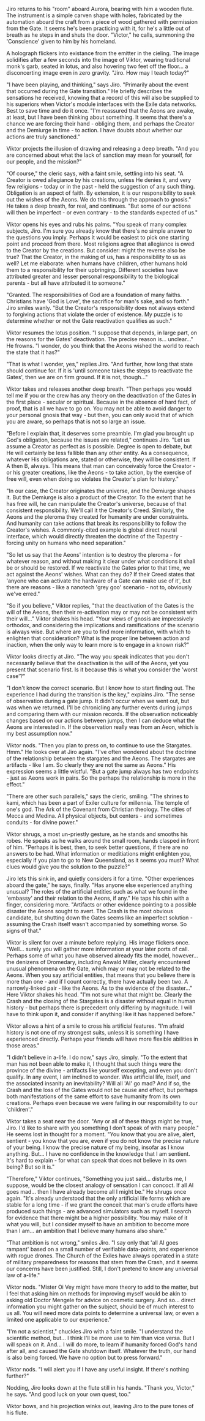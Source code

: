Jiro returns to his "room" aboard Aurora, bearing with him a wooden flute. The instrument is a simple carven shape with holes, fabricated by the automation aboard the craft from a piece of wood gathered with permission from the Gate. It seems he's been practicing with it, for he's a little out of breath as he steps in and shuts the door. "Victor," he calls, summoning the 'Conscience' given to him by his homeland.

A holograph flickers into existance from the emitter in the cieling. The image solidifies after a few seconds into the image of Viktor, wearing traditional monk's garb, seated in lotus, and also hovering two feet off the floor... a disconcerting image even in zero gravity. "Jiro. How may I teach today?"

"I have been playing, and thinking," says Jiro. "Primarily about the event that occurred during the Gate transition." He briefly describes the sensations he received, knowing that a record of this will also be supplied to his superiors when Victor's module interfaces with the Exile data networks. Best to save time and do it once. "I'm reassured that the Aeons are awake, at least, but I have been thinking about something. It seems that there's a chance we are forcing their hand - obliging them, and perhaps the Creator and the Demiurge in time - to action. I have doubts about whether our actions are truly sanctioned."

Viktor projects the illusion of drawing and releasing a deep breath. "And you are concerned about what the lack of sanction may mean for yourself, for our people, and the mission?"

"Of course," the cleric says, with a faint smile, settling into his seat. "A Creator is owed allegiance by his creations, unless He denies it, and very few religions - today or in the past - held the suggestion of any such thing. Obligation is an aspect of faith. By extension, it is our responsibility to seek out the wishes of the Aeons. We do this through the approach to gnosis." He takes a deep breath, for real, and continues. "But some of our actions will then be imperfect - or even contrary - to the standards expected of us."

Viktor opens his eyes and rubs his palms. "You speak of many complex subjects, Jiro. I'm sure you already know that there's no simple answer to the questions you imply. Perhaps it would be easiest to pick one starting point and proceed from there. Most religions agree that allegiance is owed to the Creator by the creations. But consider: might the reverse also be true? That the Creator, in the making of us, has a responsibility to us as well? Let me elaborate: when humans have children, other humans hold them to a responsibility for their upbringing. Different societies have attributed greater and lesser personal responsibility to the biological parents - but all have attributed it to someone."

"Granted. The responsibilities of God are a foundation of many faiths. Christians have 'God is Love', the sacrifice for man's sake, and so forth." Jiro smiles wanly. "But the Creator's responsibility does not always extend to forgiving actions that violate the order of existence. My puzzle is to determine whether or not the Gate reactivation qualifies as such."

Viktor resumes the lotus position. "I suppose that depends, in large part, on the reasons for the Gates' deactivation. The precise reason is... unclear..." He frowns. "I wonder, do you think that the Aeons wished the world to reach the state that it has?"

"That is what I wonder, yes," replies Jiro. "And further, how long that state should continue for. If it is 'until someone takes the steps to reactivate the Gates', then we are on firm ground. If it is not, though..."

Viktor takes and releases another deep breath. "Then perhaps you would tell me if you or the crew has any theory on the deactivation of the Gates in the first place - secular or spiritual. Because in the absence of hard fact, of proof, that is all we have to go on. You may not be able to avoid danger to your personal gnosis that way - but then, you can only avoid that of which you are aware, so perhaps that is not so large an issue.

"Before I explain that, it deserves some preamble. I'm glad you brought up God's obligation, because the issues are related," continues Jiro. "Let us assume a Creator as perfect as is possible. Degree is open to debate, but He will certainly be less fallible than any other entity. As a consequence, whatever His obligations are, stated or otherwise, they will be consistent. If A then B, always. This means that man can conceivably force the Creator - or his greater creations, like the Aeons - to take action, by the exercise of free will, even when doing so violates the Creator's plan for history."

"In our case, the Creator originates the universe, and the Demiurge shapes it. But the Demiurge is also a product of the Creator. To the extent that he has free will, he can manipulate the Creator's universe, because of that consistent responsibility. We'll call it the Creator's Creed. Similarly, the Aeons and the pleroma they created for humanity are under constraints. And humanity can take actions that break its responsibility to follow the Creator's wishes. A commonly-cited example is global direct neural interface, which would directly threaten the doctrine of the Tapestry - forcing unity on humans who need separation."

"So let us say that the Aeons' intention is to destroy the pleroma - for whatever reason, and without making it clear under what conditions it shall be or should be restored. If we reactivate the Gates prior to that time, we act against the Aeons' wishes. What can they do? If their Creed states that 'anyone who can activate the hardware of a Gate can make use of it', but there are reasons - like a nanotech 'grey goo' scenario - not to, obviously we've erred."

"So if you believe," Viktor replies, "that the deactivation of the Gates is the will of the Aeons, then their re-activation may or may not be consistent with their will..." Viktor shakes his head. "Your views of gnosis are impressively orthodox, and considering the implications and ramifications of the scenario is always wise. But where are you to find more information, with which to enlighten that consideration? What is the proper line between action and inaction, when the only way to learn more is to engage in a known risk?"

Viktor looks directly at Jiro. "The way you speak indicates that you don't necessarily believe that the deactivation is the will of the Aeons, yet you present that scenario first. Is it because this is what you consider the 'worst case'?"

"I don't know the correct scenario. But I know how to start finding out. The experience I had during the transition is the key," explains Jiro. "The sense of observation during a gate jump. It didn't occur when we went out, but was when we returned. I'll be chronicling any further events during jumps and comparing them with our mission records. If the observation noticeably changes based on our actions between jumps, then I can deduce what the Aeons are interested in. If the observation really was from an Aeon, which is my best assumption now."

Viktor nods. "Then you plan to press on, to continue to use the Stargates. Hmm." He looks over at Jiro again. "I've often wondered about the doctrine of the relationship between the stargates and the Aeons. The stargates are artifacts - like I am. So clearly they are not the same as Aeons." His expression seems a little wistful. "But a gate jump always has two endpoints - just as Aeons work in pairs. So the perhaps the relationship is more in the effect."

"There are other such parallels," says the cleric, smiling. "The shrines to kami, which has been a part of Exiler culture for millennia. The temple of one's god. The Ark of the Covenant from Christian theology. The cities of Mecca and Medina. All physical objects, but centers - and sometimes conduits - for divine power."

Viktor shrugs, a most un-priestly gesture, as he stands and smooths his robes. He speaks as he walks around the small room, hands clasped in front of him. "Perhaps it is best, then, to seek better questions, if there are no answers to be had. What information or meditiations might enlighten you, especially if you plan to go to New Queensland, as it seems you must? What clues would give you the solution to the puzzle?"

Jiro lets this sink in, and quietly considers it for a time. "Other experiences aboard the gate," he says, finally. "Has anyone else experienced anything unusual? The roles of the artificial entities such as what we found in the 'embassy' and their relation to the Aeons, if any." He taps his chin with a finger, considering more. "Artifacts or other evidence pointing to a possible disaster the Aeons sought to avert. The Crash is the most obvious candidate, but shutting down the Gates seems like an imperfect solution - assuming the Crash itself wasn't accompanied by something worse. So signs of that."

Viktor is silent for over a minute before replying. His image flickers once. "Well... surely you will gather more information at your later ports of call. Perhaps some of what you have observed already fits the model, however... the denizens of Dromedary, including Anwald Miller, clearly encountered unusual phenomena on the Gate, which may or may not be related to the Aeons. When you say artificial entities, that means that you believe there is more than one - and if I count correctly, there have actually been two. A narrowly-linked pair - like the Aeons. As to the evidence of the disaster..." Here Viktor shakes his head. "I'm not sure what that might be. Clearly the Crash and the closing of the Stargates is a disaster without equal in human history - but perhaps there is precedent only differing by magnitude. I will have to think upon it, and consider if anything like it has happened before."

Viktor allows a hint of a smile to cross his artificial features. "I'm afraid history is not one of my strongest suits, unless it is something I have experienced directly. Perhaps your friends will have more flexible abilities in those areas."

"I didn't believe in a-life. I do now," says Jiro, simply. "To the extent that man has not been able to make it, I thought that such things were the province of the divine - artifacts like yourself excepting, and even you don't qualify. In any event, I am inclined to wonder. Was artificial life, itself, and the associated insanity an inevitability? Will all 'AI' go mad? And if so, the Crash and the loss of the Gates would not be cause and effect, but perhaps both manifestations of the same effort to save humanity from its own creations. Perhaps even because we were failing in our responsibility to our 'children'."

Viktor takes a seat near the door. "Any or all of these things might be true, Jiro. I'd like to share with you something I don't speak of with many people." He seems lost in thought for a moment. "You know that you are alive, alert, sentient - you know that you are, even if you do not know the precise nature of your being. I know the precise nature of my being, insofar as I know anything. But... I have no confidence in the knowledge that I am sentient. It's hard to explain - for what can speak that does not believe in its own being? But so it is."

"Therefore," Viktor continues, "Something you just said... disturbs me, I suppose, would be the closest analogy of sensation I can concoct. If all AI goes mad... then I have already become all I might be." He shrugs once again. "It's already understood that the only artificial life forms which are stable for a long time - if we grant the conceit that man's crude efforts have produced such things - are advanced simulators such as myself. I search for evidence that there might be a higher possibility. You may make of it what you will, but I consider myself to have an ambition to become more than I am... an ambition that I believe many humans also share."

"That ambition is not wrong," smiles Jiro. "I say only that 'all AI goes rampant' based on a small number of verifiable data-points, and experience with rogue drones. The Church of the Exiles have always operated in a state of military preparedness for reasons that stem from the Crash, and it seems our concerns have been justified. Still, I don't pretend to know any universal law of a-life."

Viktor nods. "Mister Oi Vey might have more theory to add to the matter, but I feel that asking him on methods for improving myself would be akin to asking old Doctor Mengele for advice on cosmetic surgery. And so... direct information you might gather on the subject, should be of much interest to us all. You will need more data points to determine a universal law, or even a limited one applicable to our experience."

"I'm not a scientist," chuckles Jiro with a faint smile. "I understand the scientific method, but... I think I'll be more use to him than vice versa. But I will speak on it. And... I will do more, to learn if humanity forced God's hand after all, and caused the Gate shutdown itself. Whatever the truth, our hand is also being forced. We have no option but to press forward."

Viktor nods. "I will alert you if I have any useful insight. If there's nothing further?"

Nodding, Jiro looks down at the flute still in his hands. "Thank you, Victor," he says. "And good luck on your own quest, too."

Viktor bows, and his projection winks out, leaving Jiro to the pure tones of his flute.
